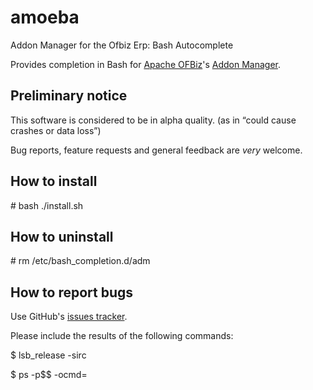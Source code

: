 amoeba
======

Addon Manager for the Ofbiz Erp: Bash Autocomplete

Provides completion in Bash for [Apache OFBiz](https://ofbiz.apache.org/index.html "Apache OFBiz home page")'s [Addon Manager](http://code.google.com/a/apache-extras.org/p/ofbiz-adm/ "OFBiz Addon Manager").

Preliminary notice
------------------

This software is considered to be in alpha quality. (as in “could cause crashes or data loss”)

Bug reports, feature requests and general feedback are *very* welcome.


How to install
--------------

\# bash ./install.sh

How to uninstall
----------------

\# rm /etc/bash_completion.d/adm

How to report bugs
------------------

Use GitHub's [issues tracker](https://github.com/fgtl/amoeba/issues "Github issues tracker").

Please include the results of the following commands:

$ lsb_release -sirc

$ ps -p$$ -ocmd=
